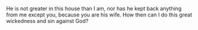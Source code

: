 He is not greater in this house than I am, nor has he kept back anything from me except you, because you are his wife. How then can I do this great wickedness and sin against God?
